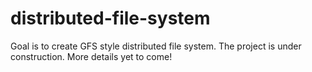 distributed-file-system
=======================

Goal is to create GFS style distributed file system. The project is under construction. More details yet to come!
